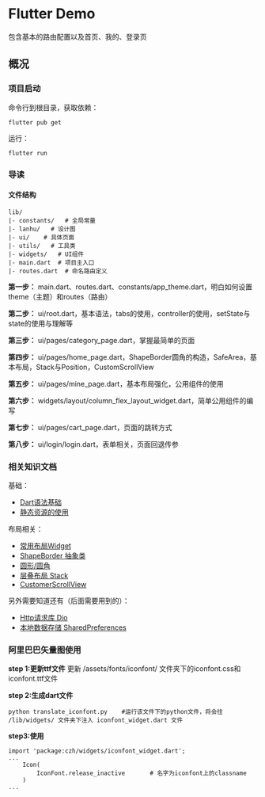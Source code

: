 # Flutter Demo

包含基本的路由配置以及首页、我的、登录页

## 概况


### 项目启动

命令行到根目录，获取依赖：

```
flutter pub get
```

运行：
```
flutter run
```



### 导读

#### 文件结构
```
lib/
|- constants/   # 全局常量
|- lanhu/   # 设计图
|- ui/    # 具体页面
|- utils/   # 工具类
|- widgets/   # UI组件
|- main.dart  # 项目主入口
|- routes.dart  # 命名路由定义
```

**第一步：**
main.dart、routes.dart、constants/app_theme.dart，明白如何设置theme（主题）和routes（路由）

**第二步：**
ui/root.dart，基本语法，tabs的使用，controller的使用，setState与state的使用与理解等

**第三步：**
ui/pages/category_page.dart，掌握最简单的页面

**第四步：**
ui/pages/home_page.dart，ShapeBorder圆角的构造，SafeArea，基本布局，Stack与Position，CustomScrollView

**第五步：**
ui/pages/mine_page.dart，基本布局强化，公用组件的使用

**第六步：**
widgets/layout/column_flex_layout_widget.dart，简单公用组件的编写

**第七步：**
ui/pages/cart_page.dart，页面的跳转方式

**第八步：**
ui/login/login.dart，表单相关，页面回退传参



### 相关知识文档

基础：

- [Dart语法基础](https://www.baidu.com/link?url=I51cAfZBBLCrl7neDMs6APjsqWNqANVREjBjW-HocXDQ4NNG3_RttW3P1P8tywsx&wd=&eqid=95293d4b00018ce7000000025d8c3485)
- [静态资源的使用](https://www.baidu.com/link?url=fqF9MTOY2JpDOBaw07rACcMVGCcTZugfL0ojbNHhtJdl52WTa9hHD6krHPAdFtrzdNGfIYj-H95dpALJGUmrbq&wd=&eqid=d1f7b50400042d80000000025d8c52fc)

布局相关：

- [常用布局Widget](https://www.jianshu.com/p/1836d8d23926)
- [ShapeBorder 抽象类](https://www.cnblogs.com/z45281625/p/10400631.html)
- [圆形/圆角](https://www.jianshu.com/p/b4085a1a5129)
- [层叠布局 Stack](https://www.jianshu.com/p/387d730cbe92)
- [CustomerScrollView](https://www.jianshu.com/p/ca79eb54a356)

另外需要知道还有（后面需要用到的）：

- [Http请求库 Dio](https://github.com/flutterchina/dio)
- [本地数据存储 SharedPreferences](https://www.jianshu.com/p/735b5684e900)



### 阿里巴巴矢量图使用

**step 1:更新ttf文件**
更新 /assets/fonts/iconfont/ 文件夹下的iconfont.css和iconfont.ttf文件

**step 2:生成dart文件**
```
python translate_iconfont.py    #运行该文件下的python文件，将会往 /lib/widgets/ 文件夹下注入 iconfont_widget.dart 文件
```

**step3:使用**
```
import 'package:czh/widgets/iconfont_widget.dart';
...
    Icon(
        IconFont.release_inactive       # 名字为iconfont上的classname
    )
...
```
